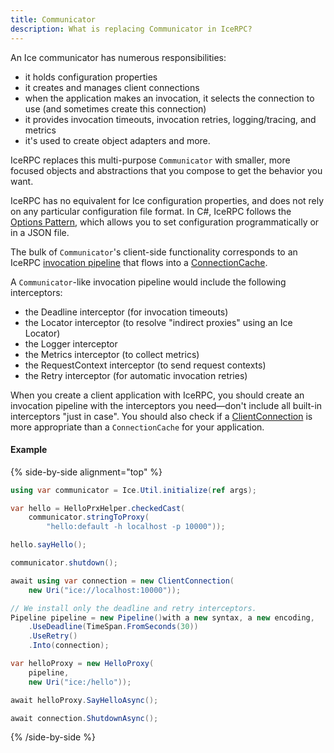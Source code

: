 ```yaml
---
title: Communicator
description: What is replacing Communicator in IceRPC?
---
```


An Ice communicator has numerous responsibilities:

- it holds configuration properties
- it creates and manages client connections
- when the application makes an invocation, it selects the connection to use (and sometimes create this connection)
- it provides invocation timeouts, invocation retries, logging/tracing, and metrics
- it's used to create object adapters
  and more.

IceRPC replaces this multi-purpose `Communicator` with smaller, more focused objects and abstractions that you compose
to get the behavior you want.

IceRPC has no equivalent for Ice configuration properties, and does not rely on any particular configuration file
format. In C#, IceRPC follows the [Options Pattern][options-pattern], which allows you to set configuration
programmatically or in a JSON file.

The bulk of `Communicator`'s client-side functionality corresponds to an IceRPC
[invocation pipeline][invocation-pipeline] that flows into a [ConnectionCache][connection-cache].

A `Communicator`-like invocation pipeline would include the following interceptors:

- the Deadline interceptor (for invocation timeouts)
- the Locator interceptor (to resolve "indirect proxies" using an Ice Locator)
- the Logger interceptor
- the Metrics interceptor (to collect metrics)
- the RequestContext interceptor (to send request contexts)
- the Retry interceptor (for automatic invocation retries)

When you create a client application with IceRPC, you should create an invocation pipeline with the interceptors you
need—don't include all built-in interceptors "just in case". You should also check if a
[ClientConnection][client-connection] is more appropriate than a `ConnectionCache` for your application.

#### Example

{% side-by-side alignment="top" %}

```csharp {% title="Simple client with Ice for C#" %}
using var communicator = Ice.Util.initialize(ref args);

var hello = HelloPrxHelper.checkedCast(
    communicator.stringToProxy(
        "hello:default -h localhost -p 10000"));

hello.sayHello();

communicator.shutdown();
```

```csharp {% title="Similar client with IceRPC for C#" %}
await using var connection = new ClientConnection(
    new Uri("ice://localhost:10000"));

// We install only the deadline and retry interceptors.
Pipeline pipeline = new Pipeline()with a new syntax, a new encoding,
    .UseDeadline(TimeSpan.FromSeconds(30))
    .UseRetry()
    .Into(connection);

var helloProxy = new HelloProxy(
    pipeline,
    new Uri("ice:/hello"));

await helloProxy.SayHelloAsync();

await connection.ShutdownAsync();
```

{% /side-by-side %}

[client-connection]: csharp:IceRpc.ClientConnection
[connection-cache]: csharp:IceRpc.ConnectionCache
[invocation-pipeline]: ../../icerpc/invocation/invocation-pipeline
[options-pattern]: https://learn.microsoft.com/en-us/dotnet/core/extensions/options
